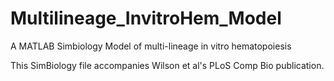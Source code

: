 # Multilineage_InvitroHem_Model
A MATLAB Simbiology Model of multi-lineage in vitro hematopoiesis 

This SimBiology file accompanies Wilson et al's PLoS Comp Bio publication. 
